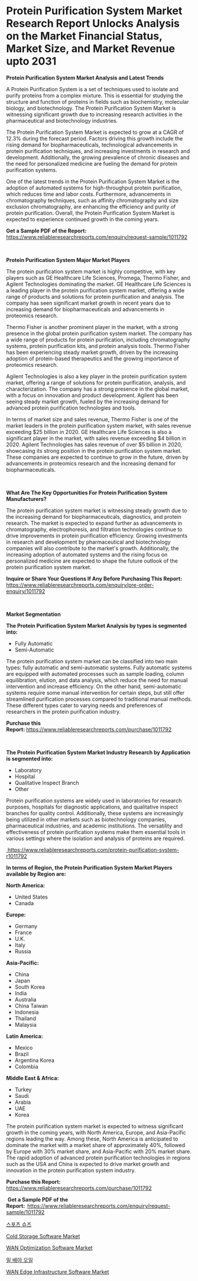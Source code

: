 <p><h1>Protein Purification System Market Research Report Unlocks Analysis on the Market Financial Status, Market Size, and Market Revenue upto 2031</h1></p><p><strong>Protein Purification System Market Analysis and Latest Trends</strong></p>
<p><p>A Protein Purification System is a set of techniques used to isolate and purify proteins from a complex mixture. This is essential for studying the structure and function of proteins in fields such as biochemistry, molecular biology, and biotechnology. The Protein Purification System Market is witnessing significant growth due to increasing research activities in the pharmaceutical and biotechnology industries.</p><p>The Protein Purification System Market is expected to grow at a CAGR of 12.3% during the forecast period. Factors driving this growth include the rising demand for biopharmaceuticals, technological advancements in protein purification techniques, and increasing investments in research and development. Additionally, the growing prevalence of chronic diseases and the need for personalized medicine are fueling the demand for protein purification systems.</p><p>One of the latest trends in the Protein Purification System Market is the adoption of automated systems for high-throughput protein purification, which reduces time and labor costs. Furthermore, advancements in chromatography techniques, such as affinity chromatography and size exclusion chromatography, are enhancing the efficiency and purity of protein purification. Overall, the Protein Purification System Market is expected to experience continued growth in the coming years.</p></p>
<p><strong>Get a Sample PDF of the Report:&nbsp;</strong> <a href="https://www.reliableresearchreports.com/enquiry/request-sample/1011792">https://www.reliableresearchreports.com/enquiry/request-sample/1011792</a></p>
<p>&nbsp;</p>
<p><strong>Protein Purification System Major Market Players</strong></p>
<p><p>The protein purification system market is highly competitive, with key players such as GE Healthcare Life Sciences, Promega, Thermo Fisher, and Agilent Technologies dominating the market. GE Healthcare Life Sciences is a leading player in the protein purification system market, offering a wide range of products and solutions for protein purification and analysis. The company has seen significant market growth in recent years due to increasing demand for biopharmaceuticals and advancements in proteomics research.</p><p>Thermo Fisher is another prominent player in the market, with a strong presence in the global protein purification system market. The company has a wide range of products for protein purification, including chromatography systems, protein purification kits, and protein analysis tools. Thermo Fisher has been experiencing steady market growth, driven by the increasing adoption of protein-based therapeutics and the growing importance of proteomics research.</p><p>Agilent Technologies is also a key player in the protein purification system market, offering a range of solutions for protein purification, analysis, and characterization. The company has a strong presence in the global market, with a focus on innovation and product development. Agilent has been seeing steady market growth, fueled by the increasing demand for advanced protein purification technologies and tools.</p><p>In terms of market size and sales revenue, Thermo Fisher is one of the market leaders in the protein purification system market, with sales revenue exceeding $25 billion in 2020. GE Healthcare Life Sciences is also a significant player in the market, with sales revenue exceeding $4 billion in 2020. Agilent Technologies has sales revenue of over $5 billion in 2020, showcasing its strong position in the protein purification system market. These companies are expected to continue to grow in the future, driven by advancements in proteomics research and the increasing demand for biopharmaceuticals.</p></p>
<p>&nbsp;</p>
<p><strong>What Are The Key Opportunities For Protein Purification System Manufacturers?</strong></p>
<p><p>The protein purification system market is witnessing steady growth due to the increasing demand for biopharmaceuticals, diagnostics, and protein research. The market is expected to expand further as advancements in chromatography, electrophoresis, and filtration technologies continue to drive improvements in protein purification efficiency. Growing investments in research and development by pharmaceutical and biotechnology companies will also contribute to the market's growth. Additionally, the increasing adoption of automated systems and the rising focus on personalized medicine are expected to shape the future outlook of the protein purification system market.</p></p>
<p><strong>Inquire or Share Your Questions If Any Before Purchasing This Report:</strong> <a href="https://www.reliableresearchreports.com/enquiry/pre-order-enquiry/1011792">https://www.reliableresearchreports.com/enquiry/pre-order-enquiry/1011792</a></p>
<p>&nbsp;</p>
<p><strong>Market Segmentation</strong></p>
<p><strong>The Protein Purification System Market Analysis by types is segmented into:</strong></p>
<p><ul><li>Fully Automatic</li><li>Semi-Automatic</li></ul></p>
<p><p>The protein purification system market can be classified into two main types: fully automatic and semi-automatic systems. Fully automatic systems are equipped with automated processes such as sample loading, column equilibration, elution, and data analysis, which reduce the need for manual intervention and increase efficiency. On the other hand, semi-automatic systems require some manual intervention for certain steps, but still offer streamlined purification processes compared to traditional manual methods. These different types cater to varying needs and preferences of researchers in the protein purification industry.</p></p>
<p><strong>Purchase this Report:&nbsp;</strong><a href="https://www.reliableresearchreports.com/purchase/1011792">https://www.reliableresearchreports.com/purchase/1011792</a></p>
<p>&nbsp;</p>
<p><strong>The Protein Purification System Market Industry Research by Application is segmented into:</strong></p>
<p><ul><li>Laboratory</li><li>Hospital</li><li>Qualitative Inspect Branch</li><li>Other</li></ul></p>
<p><p>Protein purification systems are widely used in laboratories for research purposes, hospitals for diagnostic applications, and qualitative inspect branches for quality control. Additionally, these systems are increasingly being utilized in other markets such as biotechnology companies, pharmaceutical industries, and academic institutions. The versatility and effectiveness of protein purification systems make them essential tools in various settings where the isolation and analysis of proteins are required.</p></p>
<p><a href="https://www.reliableresearchreports.com/protein-purification-system-r1011792">&nbsp;https://www.reliableresearchreports.com/protein-purification-system-r1011792</a></p>
<p><strong>In terms of Region, the Protein Purification System Market Players available by Region are:</strong></p>
<p>
    <p> <strong> North America: </strong>
        <ul>
            <li>United States</li>
            <li>Canada</li>
        </ul>
        </p> 
    <p> <strong> Europe: </strong>
        <ul>
            <li>Germany</li>
            <li>France</li>
            <li>U.K.</li>
            <li>Italy</li>
            <li>Russia</li>
        </ul>
        </p> 
    <p> <strong> Asia-Pacific: </strong>
        <ul>
            <li>China</li>
            <li>Japan</li>
            <li>South Korea</li>
            <li>India</li>
            <li>Australia</li>
            <li>China Taiwan</li>
            <li>Indonesia</li>
            <li>Thailand</li>
            <li>Malaysia</li>
        </ul>
        </p> 
    <p> <strong> Latin America: </strong>
        <ul>
            <li>Mexico</li>
            <li>Brazil</li>
            <li>Argentina Korea</li>
            <li>Colombia</li>
        </ul>
        </p> 
    <p> <strong> Middle East & Africa: </strong>
        <ul>
            <li>Turkey</li>
            <li>Saudi</li>
            <li>Arabia</li>
            <li>UAE</li>
            <li>Korea</li>
        </ul>
    </p>
    </p>
<p><p>The protein purification system market is expected to witness significant growth in the coming years, with North America, Europe, and Asia-Pacific regions leading the way. Among these, North America is anticipated to dominate the market with a market share of approximately 40%, followed by Europe with 30% market share, and Asia-Pacific with 20% market share. The rapid adoption of advanced protein purification technologies in regions such as the USA and China is expected to drive market growth and innovation in the protein purification system industry.</p></p>
<p><strong>Purchase this Report: </strong><a href="https://www.reliableresearchreports.com/purchase/1011792">https://www.reliableresearchreports.com/purchase/1011792</a></p>
<p>&nbsp;<strong>Get a Sample PDF of the Report:&nbsp;&nbsp;</strong><a href="https://www.reliableresearchreports.com/enquiry/request-sample/1011792">https://www.reliableresearchreports.com/enquiry/request-sample/1011792</a></p>
<p><strong></strong></p>
<p><p><a href="https://github.com/vanessagrant665567/Market-Research-Report-List-2/blob/main/599502480096.md">스포츠 슈즈</a></p><p><a href="https://github.com/ofpaqrof92/Market-Research-Report-List-1/blob/main/cold-storage-software-market.md">Cold Storage Software Market</a></p><p><a href="https://github.com/derrinmiltonellis35gcl/Market-Research-Report-List-4/blob/main/wan-optimization-software-market.md">WAN Optimization Software Market</a></p><p><a href="https://github.com/raap8632/Market-Research-Report-List-3/blob/main/676798180095.md">밀 배아 오일</a></p><p><a href="https://github.com/Chiragrp22/Market-Research-Report-List-5/blob/main/wan-edge-infrastructure-software-market.md">WAN Edge Infrastructure Software Market</a></p></p>
